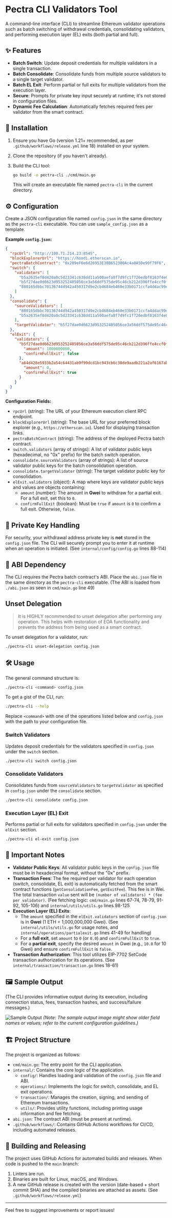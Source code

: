 # Pectra CLI Validators Tool

A command-line interface (CLI) to streamline Ethereum validator operations such as batch switching of withdrawal credentials, consolidating validators, and performing execution layer (EL) exits (both partial and full).

## ✨ Features

*   **Batch Switch**: Update deposit credentials for multiple validators in a single transaction.
*   **Batch Consolidate**: Consolidate funds from multiple source validators to a single target validator.
*   **Batch EL Exit**: Perform partial or full exits for multiple validators from the execution layer.
*   **Secure**: Prompts for private key input securely at runtime; it's not stored in configuration files.
*   **Dynamic Fee Calculation**: Automatically fetches required fees per validator from the smart contract.

## 🚀 Installation

1.  Ensure you have Go (version 1.21+ recommended, as per `.github/workflows/release.yml` line 18) installed on your system.
2.  Clone the repository (if you haven't already).
3.  Build the CLI tool:

    ```bash
    go build -o pectra-cli ./cmd/main.go
    ```

    This will create an executable file named `pectra-cli` in the current directory.

## ⚙️ Configuration

Create a JSON configuration file named `config.json` in the same directory as the `pectra-cli` executable. You can use `sample_config.json` as a template.

**Example `config.json`:**

```json
{
  "rpcUrl": "http://100.71.214.23:8545",
  "blockExplorerUrl": "https://hoodi.etherscan.io",
  "pectraBatchContract": "0x209eF6e6d26953E30B652300Ac4a0A5De90f79F6",
  "switch": {
    "validators": [
      "b5a2635ef8d420a0c5d23341c638dd11a500aefa8f7d9fc1f726edbf8163f4e0b727f47faa57b91af50c13e863f13142",
      "b5f27dae0d6623d953252405056ce3a56ddf575de95c46cb212d396ffe4ccf0f905c138a897e8bde2e7e146705f88306",
      "880165dbbc70136744d942a450317d9e2cb4684eb460e33b0171ccfa4ddac99eb93c5603b95511d0f7b388f47ebcd36f"
    ]
  },
  "consolidate": {
    "sourceValidators": [
      "880165dbbc70136744d942a450317d9e2cb4684eb460e33b0171ccfa4ddac99eb93c5603b95511d0f7b388f47ebcd36f",
      "b5a2635ef8d420a0c5d23341c638dd11a500aefa8f7d9fc1f726edbf8163f4e0b727f47faa57b91af50c13e863f13142"
    ],
    "targetValidator": "b5f27dae0d6623d953252405056ce3a56ddf575de95c46cb212d396ffe4ccf0f905c138a897e8bde2e7e146705f88306"
  },
  "elExit": {
    "validators": {
      "b5f27dae0d6623d953252405056ce3a56ddf575de95c46cb212d396ffe4ccf0f905c138a897e8bde2e7e146705f88306": {
        "amount": 1000000000,
        "confirmFullExit": false
      },
      "a64d428e5933b2a54c64431ab9f99dcd1bc943cb6c38de9aadb221a2af6167ab9caccc384ae221d738886942daf15788": {
        "amount": 0,
        "confirmFullExit": true
      }
    }
  }
}
```


**Configuration Fields:**

*   `rpcUrl` (string): The URL of your Ethereum execution client RPC endpoint.
*   `blockExplorerUrl` (string): The base URL for your preferred block explorer (e.g., `https://etherscan.io`). Used for displaying transaction links.
*   `pectraBatchContract` (string): The address of the deployed Pectra batch contract.
*   `switch.validators` (array of strings): A list of validator public keys (hexadecimal, no "0x" prefix) for the batch switch operation.
*   `consolidate.sourceValidators` (array of strings): A list of source validator public keys for the batch consolidation operation.
*   `consolidate.targetValidator` (string): The target validator public key for consolidation.
*   `elExit.validators` (object): A map where keys are validator public keys and values are objects containing:
    *   `amount` (number): The amount in **Gwei** to withdraw for a partial exit. For a full exit, set this to `0`.
    *   `confirmFullExit` (boolean): Must be `true` if `amount` is `0` to confirm a full exit. Otherwise, `false`.

## 🔑 Private Key Handling

For security, your withdrawal address private key is **not** stored in the `config.json` file. The CLI will securely prompt you to enter it at runtime when an operation is initiated.
(See `internal/config/config.go` lines 88-114)

## 📜 ABI Dependency

The CLI requires the Pectra batch contract's ABI. Place the `abi.json` file in the same directory as the `pectra-cli` executable.
(The ABI is loaded from `./abi.json` as seen in `cmd/main.go` line 49)

## Unset Delegation

> It is HIGHLY recommended to unset delegation after performing any operation. This helps with restoration of EOA functionality and prevents the address from being used as a smart contract.

To unset delegation for a validator, run:
```bash
./pectra-cli unset-delegation config.json
```


## 🛠️ Usage

The general command structure is:
```bash
./pectra-cli <command> config.json
```

To get a gist of the CLI, run:
```bash
./pectra-cli --help
```

Replace `<command>` with one of the operations listed below and `config.json` with the path to your configuration file.

### Switch Validators

Updates deposit credentials for the validators specified in `config.json` under the `switch` section.

```bash
./pectra-cli switch config.json
```



### Consolidate Validators

Consolidates funds from `sourceValidators` to `targetValidator` as specified in `config.json` under the `consolidate` section.

```bash
./pectra-cli consolidate config.json
```


### Execution Layer (EL) Exit

Performs partial or full exits for validators specified in `config.json` under the `elExit` section.

```bash
./pectra-cli el-exit config.json
```


## 📝 Important Notes

*   **Validator Public Keys**: All validator public keys in the `config.json` file must be in hexadecimal format, without the "0x" prefix.
*   **Transaction Fees**: The fee required per validator for each operation (switch, consolidate, EL exit) is automatically fetched from the smart contract functions (`getConsolidationFee`, `getExitFee`). This fee is in Wei. The total transaction `value` sent will be `(number of validators) * (fee per validator)`.
    (Fee fetching logic: `cmd/main.go` lines 67-74, 78-79, 91-92, 105-106) and `internal/utils/utils.go` lines 98-125
*   **Execution Layer (EL) Exits**:
    *   The `amount` specified in the `elExit.validators` section of `config.json` is in **Gwei** (1 ETH = 1,000,000,000 Gwei).
        (See `internal/utils/utils.go` for usage notes, and `internal/operations/partialexit.go` lines 41-49 for handling)
    *   For a **full exit**, set `amount` to `0` (or `0.0`) and `confirmFullExit` to `true`.
    *   For a **partial exit**, specify the desired `amount` in Gwei (e.g., `10.0` for 10 Gwei) and ensure `confirmFullExit` is `false`.
*   **Transaction Authorization**: This tool utilizes EIP-7702 SetCode transaction authorization for its operations.
    (See `internal/transaction/transaction.go` lines 18-61)

## 🖼️ Sample Output

(The CLI provides informative output during its execution, including connection status, fees, transaction hashes, and success/failure messages.)

![Sample Output](https://i.imgur.com/niLux60.png)
*(Note: The sample output image might show older field names or values; refer to the current configuration guidelines.)*

## 🏗️ Project Structure

The project is organized as follows:

*   `cmd/main.go`: The entry point for the CLI application.
*   `internal/`: Contains the core logic of the application.
    *   `config/`: Handles loading and validation of the `config.json` file and ABI.
    *   `operations/`: Implements the logic for switch, consolidate, and EL exit operations.
    *   `transaction/`: Manages the creation, signing, and sending of Ethereum transactions.
    *   `utils/`: Provides utility functions, including printing usage information and fee fetching.
*   `abi.json`: The contract ABI (must be present at runtime).
*   `.github/workflows/`: Contains GitHub Actions workflows for CI/CD, including automated releases.

## 🔄 Building and Releasing

The project uses GitHub Actions for automated builds and releases. When code is pushed to the `main` branch:
1.  Linters are run.
2.  Binaries are built for Linux, macOS, and Windows.
3.  A new GitHub release is created with the version (date-based + short commit SHA) and the compiled binaries are attached as assets.
    (See `.github/workflows/release.yml`)

---

Feel free to suggest improvements or report issues!
